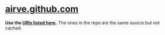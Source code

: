 [airve.github.com](http://airve.github.com)
================

**Use the [URIs listed here](http://airve.github.com).** The ones in the repo are the same source but not cached.